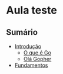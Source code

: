 # Aula teste

## Sumário

- [Introdução](/INTRODUCAO.md)
  - [O que é Go](/INTRODUCAO.md#o-que-é-go-golang)
  - [Olá Gopher](/INTRODUCAO.md#olá-gopher)
- [Fundamentos](/FUNDAMENTOS.md)

